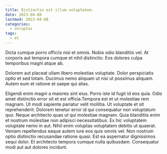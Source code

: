 ```yaml
---
title: Distinctio est illum voluptatem.
date: 2023-04-08
lastmod: 2023-04-08
categories:
  - voluptas
tags:
  - et
---
```


Dicta cumque porro officiis nisi et omnis. Nobis odio blanditiis vel. At corporis aut tempora cumque et nihil distinctio. Eos dolores culpa temporibus magni atque ab.

Dolorem aut placeat ullam libero molestias voluptate. Dolor perspiciatis optio et sed totam. Ducimus nemo aliquam ut nisi ut possimus aliquam. Autem eum et ratione et saepe qui alias.

Eligendi enim magni a maiores sint eius. Porro iste id fugit id eos quia. Odio amet distinctio error sit et est officia.Tempora est et ut molestiae rem magnam. Ut modi sapiente pariatur velit mollitia. Ut voluptate et sit reprehenderit. Dolorem tenetur error id qui consequatur non voluptatum quo. Neque architecto quas ut qui molestiae magnam. Quia blanditiis enim et nostrum molestiae non adipisci necessitatibus. Ex hic voluptatem voluptate nemo in aut. Nihil enim voluptas voluptatem debitis ut quaerat. Veniam repellendus eaque autem iure eos quis omnis vel. Non nostrum optio distinctio recusandae ratione quasi. Est ea aspernatur dignissimos sequi dolor. Et architecto tempora cumque nulla quibusdam. Consequatur modi aut aut dolores incidunt.
